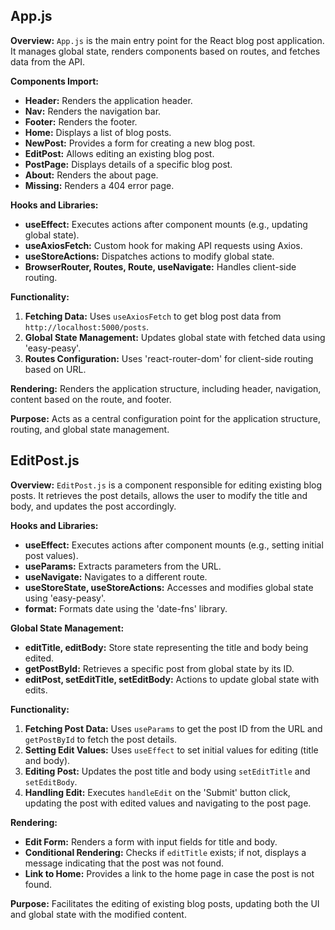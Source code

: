 ## App.js

**Overview:**
`App.js` is the main entry point for the React blog post application. It manages global state, renders components based on routes, and fetches data from the API.

**Components Import:**
- **Header:** Renders the application header.
- **Nav:** Renders the navigation bar.
- **Footer:** Renders the footer.
- **Home:** Displays a list of blog posts.
- **NewPost:** Provides a form for creating a new blog post.
- **EditPost:** Allows editing an existing blog post.
- **PostPage:** Displays details of a specific blog post.
- **About:** Renders the about page.
- **Missing:** Renders a 404 error page.

**Hooks and Libraries:**
- **useEffect:** Executes actions after component mounts (e.g., updating global state).
- **useAxiosFetch:** Custom hook for making API requests using Axios.
- **useStoreActions:** Dispatches actions to modify global state.
- **BrowserRouter, Routes, Route, useNavigate:** Handles client-side routing.

**Functionality:**
1. **Fetching Data:** Uses `useAxiosFetch` to get blog post data from `http://localhost:5000/posts`.
2. **Global State Management:** Updates global state with fetched data using 'easy-peasy'.
3. **Routes Configuration:** Uses 'react-router-dom' for client-side routing based on URL.

**Rendering:**
Renders the application structure, including header, navigation, content based on the route, and footer.

**Purpose:**
Acts as a central configuration point for the application structure, routing, and global state management.

## EditPost.js

**Overview:**
`EditPost.js` is a component responsible for editing existing blog posts. It retrieves the post details, allows the user to modify the title and body, and updates the post accordingly.

**Hooks and Libraries:**
- **useEffect:** Executes actions after component mounts (e.g., setting initial post values).
- **useParams:** Extracts parameters from the URL.
- **useNavigate:** Navigates to a different route.
- **useStoreState, useStoreActions:** Accesses and modifies global state using 'easy-peasy'.
- **format:** Formats date using the 'date-fns' library.

**Global State Management:**
- **editTitle, editBody:** Store state representing the title and body being edited.
- **getPostById:** Retrieves a specific post from global state by its ID.
- **editPost, setEditTitle, setEditBody:** Actions to update global state with edits.

**Functionality:**
1. **Fetching Post Data:** Uses `useParams` to get the post ID from the URL and `getPostById` to fetch the post details.
2. **Setting Edit Values:** Uses `useEffect` to set initial values for editing (title and body).
3. **Editing Post:** Updates the post title and body using `setEditTitle` and `setEditBody`.
4. **Handling Edit:** Executes `handleEdit` on the 'Submit' button click, updating the post with edited values and navigating to the post page.

**Rendering:**
- **Edit Form:** Renders a form with input fields for title and body.
- **Conditional Rendering:** Checks if `editTitle` exists; if not, displays a message indicating that the post was not found.
- **Link to Home:** Provides a link to the home page in case the post is not found.

**Purpose:**
Facilitates the editing of existing blog posts, updating both the UI and global state with the modified content.
